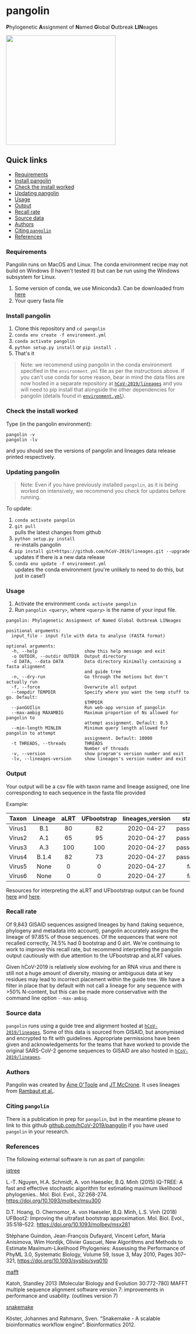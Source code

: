 # pangolin

**P**hylogenetic **A**ssignment of **N**amed **G**lobal **O**utbreak **LIN**eages

<img src="https://github.com/hCoV-2019/pangolin/blob/master/docs/logo.png" width="300">


## Quick links

  * [Requirements](#requirements)
  * [Install pangolin](#install-pangolin)
  * [Check the install worked](#check-the-install-worked)
  * [Updating pangolin](#updating-pangolin)
  * [Usage](#usage)
  * [Output](#output)
  * [Recall rate](#recall-rate)
  * [Source data](#source-data)
  * [Authors](#authors)
  * [Citing ``pangolin``](#citing-pangolin)
  * [References](#references)


### Requirements

Pangolin runs on MacOS and Linux. The conda environment recipe may not build on Windows (I haven't tested it) but can be run using the Windows subsystem for Linux.

1. Some version of conda, we use Miniconda3. Can be downloaded from [here](https://docs.conda.io/en/latest/miniconda.html)
2. Your query fasta file

### Install pangolin

1. Clone this repository and ``cd pangolin``
2. ``conda env create -f environment.yml``
3. ``conda activate pangolin``
4. ``python setup.py install`` or ``pip install .``
5. That's it

> Note: we recommend using pangolin in the conda environment specified in the ``environment.yml`` file as per the instructions above. If you can't use conda for some reason, bear in mind the data files are now hosted in a separate repository at [``hCoV-2019/lineages``](https://github.com/hCoV-2019/lineages.git) and you will need to pip install that alongside the other dependencies for pangolin (details found in [``environment.yml``](https://github.com/hCoV-2019/pangolin/blob/master/environment.yml)). 

### Check the install worked

Type (in the pangolin environment):

```
pangolin -v
pangolin -lv
```
and you should see the versions of pangolin and lineages data release printed respectively.

### Updating pangolin

> Note: Even if you have previously installed ``pangolin``, as it is being worked on intensively, we recommend you check for updates before running.

To update:

1. ``conda activate pangolin``
2. ``git pull`` \
pulls the latest changes from github
3. ``python setup.py install`` \
re-installs pangolin
4. ``pip install git+https://github.com/hCoV-2019/lineages.git --upgrade`` \
updates if there is a new data release
5. ``conda env update -f environment.yml`` \
updates the conda environment (you're unlikely to need to do this, but just in case!)


### Usage

1. Activate the environment ``conda activate pangolin``
2. Run ``pangolin <query>``, where ``<query>`` is the name of your input file.

```
pangolin: Phylogenetic Assignment of Named Global Outbreak LINeages

positional arguments:
  input_file - input file with data to analyse (FASTA format)

optional arguments:
  -h, --help                  show this help message and exit
  -o OUTDIR, --outdir OUTDIR  Output directory
  -d DATA, --data DATA        Data directory minimally containing a fasta alignment
                              and guide tree
  -n, --dry-run               Go through the motions but don't actually run
  -f, --force                 Overwrite all output
  --tempdir TEMPDIR           Specify where you want the temp stuff to go. Default:
                              $TMPDIR
  --panGUIlin                 Run web-app version of pangolin
  --max-ambig MAXAMBIG        Maximum proportion of Ns allowed for pangolin to
                              attempt assignment. Default: 0.5
  --min-length MINLEN         Minimum query length allowed for pangolin to attempt
                              assignment. Default: 10000
  -t THREADS, --threads       THREADS
                              Number of threads
  -v, --version               show program's version number and exit
  -lv, --lineages-version     show lineages's version number and exit
  ```

### Output

Your output will be a csv file with taxon name and lineage assigned, one line corresponding to each sequence in the fasta file provided

Example:

| Taxon       | Lineage   | aLRT | UFbootstrap | lineages_version |status | note |
| ----------- |:---------:|:----------:|:----------:| :----------:|:----------:| :----------:|
| Virus1      |  B.1      | 80      |  82    | 2020-04-27 | passed_qc    | |
| Virus2      |  A.1      |  65     | 95     | 2020-04-27 | passed_qc    | |
| Virus3      |  A.3      |  100     | 100    | 2020-04-27 | passed_qc    | |
| Virus4      |  B.1.4    |  82     | 73     | 2020-04-27 | passed_qc    | |
| Virus5      | None      | 0       | 0       | 2020-04-27 | fail    |   N_content:0.80 |
| Virus6      | None      | 0       | 0       | 2020-04-27 | fail    |   seq_len:0 |

Resources for interpreting the aLRT and UFbootstrap output can be found [here](http://www.iqtree.org/doc/Tutorial#assessing-branch-supports-with-single-branch-tests) and [here](http://www.iqtree.org/doc/Command-Reference).

### Recall rate
Of 9,843 GISAID sequences assigned lineages by hand (taking sequence, phylogeny and metadata into account), pangolin accurately assigns the lineage of 97.85% of those sequences. Of the sequences that were not recalled correctly, 74.5% had 0 bootstrap and 0 alrt. We're continuing to work to improve this recall rate, but recommend interpreting the pangolin output cautiously with due attention to the UFbootstrap and aLRT values. 

Given hCoV-2019 is relatively slow evolving for an RNA virus and there is still not a huge amount of diversity, missing or ambiguous data at key residues may lead to incorrect placement within the guide tree. We have a filter in place that by default with not call a lineage for any sequence with >50% N-content, but this can be made more conservative with the command line option `--max-ambig`.

### Source data

``pangolin`` runs using a guide tree and alignment hosted at [``hCoV-2019/lineages``](https://github.com/hCoV-2019/lineages.git). Some of this data is sourced from GISAID, but anonymised and encrypted to fit with guidelines. Appropriate permissions have been given and acknowledgements for the teams that have worked to provide the original SARS-CoV-2 genome sequences to GISAID are also hosted in [``hCoV-2019/lineages``](https://raw.githubusercontent.com/hCoV-2019/lineages/master/gisaid_acknowledgements.tsv).


### Authors

Pangolin was created by [Áine O'Toole](https://aineotoole.co.uk/) and [JT McCrone](https://jtmccr1.github.io/).
It uses lineages from [Rambaut et al.](https://www.biorxiv.org/content/10.1101/2020.04.17.046086v1).


### Citing ``pangolin``

There is a publication in prep for ``pangolin``, but in the meantime please to link to this github [github.com/hCoV-2019/pangolin](github.com/hCoV-2019/pangolin) if you have used ``pangolin`` in your research. 

### References

The following external software is run as part of pangolin:

[iqtree](http://www.iqtree.org/#download)

L.-T. Nguyen, H.A. Schmidt, A. von Haeseler, B.Q. Minh (2015) IQ-TREE: A fast and effective stochastic algorithm for estimating maximum likelihood phylogenies.. Mol. Biol. Evol., 32:268-274. https://doi.org/10.1093/molbev/msu300

D.T. Hoang, O. Chernomor, A. von Haeseler, B.Q. Minh, L.S. Vinh (2018) UFBoot2: Improving the ultrafast bootstrap approximation. Mol. Biol. Evol., 35:518–522. https://doi.org/10.1093/molbev/msx281

Stéphane Guindon, Jean-François Dufayard, Vincent Lefort, Maria Anisimova, Wim Hordijk, Olivier Gascuel, New Algorithms and Methods to Estimate Maximum-Likelihood Phylogenies: Assessing the Performance of PhyML 3.0, Systematic Biology, Volume 59, Issue 3, May 2010, Pages 307–321, https://doi.org/10.1093/sysbio/syq010

[mafft](https://mafft.cbrc.jp/alignment/software/)

Katoh, Standley 2013 (Molecular Biology and Evolution 30:772-780)
MAFFT multiple sequence alignment software version 7: improvements in performance and usability.
(outlines version 7)

[snakemake](https://snakemake.readthedocs.io/en/stable/index.html)

Köster, Johannes and Rahmann, Sven. “Snakemake - A scalable bioinformatics workflow engine”. Bioinformatics 2012.
